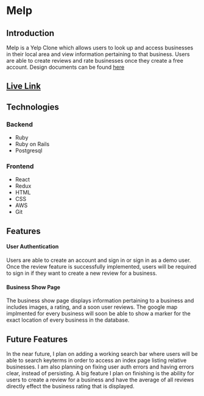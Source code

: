 # Melp

## Introduction

Melp is a Yelp Clone which allows users to look up and access businesses in their local area and view information pertaining to that business. Users are able to create reviews and rate businesses once they create a free account. Design documents can be found [here](https://github.com/mattpettenato/FullStack_Project/wiki)

## [Live Link](https://melp21.herokuapp.com/)

##  Technologies

### Backend
- Ruby
- Ruby on Rails
- Postgresql
### Frontend
- React
- Redux
- HTML
- CSS
- AWS
- Git

## Features
#### User Authentication
Users are able to create an account and sign in or sign in as a demo user. Once the review feature is successfully implemented, users will be required to sign in if they want to create a new review for a business. 
#### Business Show Page
The business show page displays information pertaining to a business and includes images, a rating, and a soon user reviews. The google map implmented for every business will soon be able to show a marker for the exact location of every business in the database.

## Future Features
In the near future, I plan on adding a working search bar where users will be able to search keyterms in order to access an index page listing relative businesses. I am also planning on fixing user auth errors and having errors clear, instead of persisting. A big feature I plan on finishing is the ability for users to create a review for a business and have the average of all reviews directly effect the business rating that is displayed.
